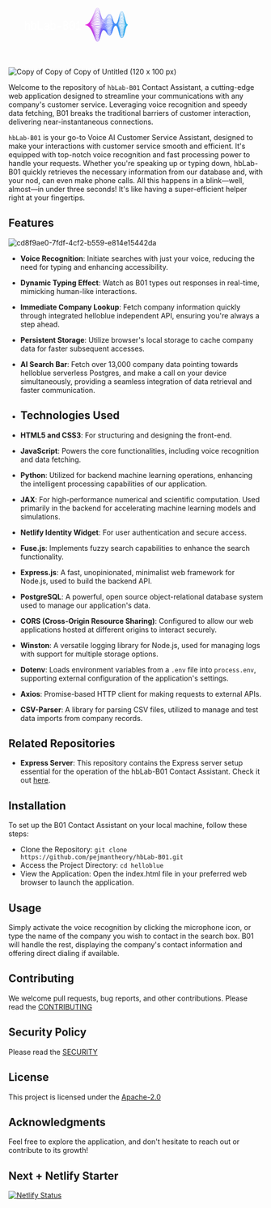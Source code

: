 <svg xmlns="http://www.w3.org/2000/svg" xmlns:xlink="http://www.w3.org/1999/xlink" width="1500" zoomAndPan="magnify" viewBox="0 0 1125 374.999991" height="500" preserveAspectRatio="xMidYMid meet" version="1.0"><defs><g/><clipPath id="786e88619e"><path d="M 338.804688 113.664062 L 527.054688 113.664062 L 527.054688 261.414062 L 338.804688 261.414062 Z M 338.804688 113.664062 " clip-rule="nonzero"/></clipPath><clipPath id="102968e7a9"><path d="M 514.164062 158.59375 C 510.667969 143.464844 507.363281 129.175781 500.320312 129.175781 C 493.28125 129.175781 489.976562 142.410156 486.476562 156.421875 C 483.207031 169.523438 479.824219 183.070312 473.398438 183.070312 C 466.957031 183.070312 463.578125 172.457031 460.3125 162.195312 C 456.960938 151.660156 453.496094 140.769531 446.480469 140.769531 C 439.523438 140.769531 436.046875 146.667969 432.679688 152.371094 C 429.28125 158.140625 426.066406 163.585938 419.5625 163.585938 C 413.132812 163.585938 409.75 151.089844 406.480469 139 C 402.980469 126.058594 399.675781 113.832031 392.644531 113.832031 C 386.976562 113.832031 382.152344 125.445312 376.046875 140.144531 C 367.304688 161.195312 356.417969 187.398438 338.804688 187.398438 L 338.804688 189.957031 C 358.011719 189.957031 368.390625 215.703125 376.730469 236.390625 C 382.308594 250.230469 386.714844 261.160156 392.644531 261.160156 C 400.125 261.160156 403.488281 248.722656 407.050781 235.558594 C 410.261719 223.683594 413.585938 211.40625 419.5625 211.40625 C 425.730469 211.40625 428.859375 216.714844 432.171875 222.332031 C 435.621094 228.179688 439.1875 234.226562 446.480469 234.226562 C 453.929688 234.226562 457.460938 223.125 460.878906 212.386719 C 464.078125 202.328125 467.390625 191.921875 473.398438 191.921875 C 479.363281 191.921875 482.6875 205.242188 485.90625 218.125 C 489.460938 232.367188 492.820312 245.820312 500.320312 245.820312 C 507.824219 245.820312 511.183594 231.886719 514.738281 217.132812 C 517.808594 204.394531 521.285156 189.957031 527.242188 189.957031 L 527.242188 187.398438 C 520.824219 187.398438 517.4375 172.753906 514.164062 158.59375 Z M 419.5625 205.074219 C 417.660156 205.074219 416.011719 205.777344 414.558594 206.988281 C 416.007812 205.546875 417.644531 204.6875 419.5625 204.6875 C 425.867188 204.6875 429.003906 208.488281 432.328125 212.511719 C 435.769531 216.675781 439.328125 220.984375 446.480469 220.984375 C 450.3125 220.984375 453.105469 218.800781 455.394531 215.621094 C 453.089844 220.164062 450.347656 223.542969 446.480469 223.542969 C 440.222656 223.542969 437.089844 219.242188 433.769531 214.691406 C 430.324219 209.960938 426.761719 205.074219 419.5625 205.074219 Z M 460.039062 185.351562 C 456.707031 184.851562 453.261719 184.335938 446.480469 184.335938 C 439.722656 184.335938 436.289062 184.613281 432.964844 184.878906 C 429.671875 185.144531 426.261719 185.421875 419.5625 185.421875 C 412.890625 185.421875 409.5 184.824219 406.21875 184.246094 C 402.882812 183.660156 399.433594 183.050781 392.644531 183.050781 C 387.253906 183.050781 382.460938 183.800781 376.90625 184.664062 C 372.226562 185.394531 366.925781 186.222656 360.050781 186.824219 C 367.035156 185.308594 372.429688 183.226562 377.183594 181.386719 C 382.902344 179.171875 387.421875 177.421875 392.644531 177.421875 C 399.210938 177.421875 402.414062 179.113281 405.800781 180.902344 C 409.179688 182.6875 412.671875 184.53125 419.5625 184.53125 C 426.367188 184.53125 429.828125 183.691406 433.171875 182.882812 C 436.445312 182.089844 439.828125 181.269531 446.480469 181.269531 C 453.070312 181.269531 456.277344 182.710938 459.675781 184.234375 C 460.910156 184.789062 462.160156 185.351562 463.585938 185.839844 C 462.308594 185.6875 461.164062 185.519531 460.039062 185.351562 Z M 463.5 187.1875 C 462.175781 187.34375 460.996094 187.519531 459.835938 187.691406 C 456.550781 188.183594 453.15625 188.691406 446.480469 188.691406 C 439.777344 188.691406 436.371094 188.417969 433.078125 188.152344 C 429.753906 187.882812 426.320312 187.605469 419.5625 187.605469 C 412.769531 187.605469 409.320312 188.214844 405.980469 188.800781 C 402.703125 189.378906 399.3125 189.972656 392.644531 189.972656 C 387.339844 189.972656 382.832031 189.628906 377.121094 189.191406 C 372.496094 188.835938 367.257812 188.4375 360.480469 188.140625 C 367.242188 187.539062 372.480469 186.722656 377.113281 186 C 382.839844 185.105469 387.359375 184.402344 392.644531 184.402344 C 399.3125 184.402344 402.707031 185 405.984375 185.574219 C 409.324219 186.164062 412.773438 186.769531 419.5625 186.769531 C 426.316406 186.769531 429.753906 186.492188 433.074219 186.226562 C 436.371094 185.960938 439.777344 185.683594 446.480469 185.683594 C 453.160156 185.683594 456.554688 186.191406 459.839844 186.683594 C 461 186.855469 462.175781 187.03125 463.5 187.1875 Z M 377.015625 190.59375 C 382.527344 191.015625 387.289062 191.378906 392.644531 191.378906 C 399.433594 191.378906 402.886719 190.773438 406.222656 190.183594 C 409.503906 189.605469 412.894531 189.011719 419.5625 189.011719 C 426.261719 189.011719 429.667969 189.285156 432.964844 189.550781 C 436.285156 189.820312 439.722656 190.097656 446.480469 190.097656 C 453.261719 190.097656 456.710938 189.582031 460.042969 189.082031 C 461.019531 188.9375 462.003906 188.789062 463.082031 188.65625 C 461.847656 189.101562 460.738281 189.597656 459.640625 190.089844 C 456.253906 191.613281 453.054688 193.050781 446.480469 193.050781 C 439.835938 193.050781 436.609375 192.265625 433.191406 191.441406 C 429.84375 190.628906 426.378906 189.789062 419.5625 189.789062 C 412.652344 189.789062 409.148438 191.640625 405.761719 193.429688 C 402.382812 195.210938 399.191406 196.898438 392.644531 196.898438 C 387.429688 196.898438 382.980469 195.515625 377.34375 193.765625 C 372.808594 192.355469 367.6875 190.769531 361.085938 189.574219 C 367.523438 189.867188 372.554688 190.25 377.015625 190.59375 Z M 486.726562 189.351562 C 490.070312 189.992188 493.523438 190.648438 500.320312 190.648438 C 507.089844 190.648438 510.53125 190.257812 513.859375 189.875 C 514.921875 189.753906 515.992188 189.632812 517.183594 189.523438 C 515.828125 190.070312 514.628906 190.6875 513.445312 191.300781 C 510.066406 193.050781 506.871094 194.703125 500.320312 194.703125 C 493.785156 194.703125 490.597656 192.882812 487.222656 190.953125 C 485.824219 190.152344 484.398438 189.339844 482.726562 188.664062 C 484.195312 188.871094 485.46875 189.113281 486.726562 189.351562 Z M 482.316406 187.1875 C 484.070312 186.960938 485.539062 186.679688 486.984375 186.402344 C 490.265625 185.777344 493.652344 185.132812 500.320312 185.132812 C 506.953125 185.132812 510.179688 186.066406 513.59375 187.054688 C 514.824219 187.410156 516.070312 187.769531 517.492188 188.085938 C 516.117188 188.207031 514.898438 188.34375 513.703125 188.480469 C 510.410156 188.855469 507.011719 189.242188 500.320312 189.242188 C 493.65625 189.242188 490.269531 188.597656 486.992188 187.972656 C 485.542969 187.695312 484.070312 187.417969 482.316406 187.1875 Z M 513.96875 185.757812 C 510.613281 184.789062 507.144531 183.785156 500.320312 183.785156 C 493.527344 183.785156 490.074219 184.441406 486.734375 185.078125 C 485.34375 185.34375 483.933594 185.609375 482.265625 185.832031 C 484.125 185.125 485.664062 184.246094 487.179688 183.378906 C 490.566406 181.441406 493.761719 179.613281 500.320312 179.613281 C 506.847656 179.613281 510.035156 181.824219 513.414062 184.164062 C 514.667969 185.035156 515.941406 185.917969 517.398438 186.679688 C 516.191406 186.398438 515.089844 186.082031 513.96875 185.757812 Z M 460.203125 183.058594 C 456.832031 181.542969 453.347656 179.976562 446.480469 179.976562 C 439.671875 179.976562 436.214844 180.816406 432.867188 181.625 C 429.597656 182.417969 426.214844 183.238281 419.5625 183.238281 C 412.992188 183.238281 409.792969 181.546875 406.40625 179.757812 C 403.027344 177.976562 399.535156 176.128906 392.644531 176.128906 C 387.179688 176.128906 382.332031 178.007812 376.71875 180.179688 C 372.015625 182 366.683594 184.058594 359.78125 185.554688 C 366.898438 183.128906 372.386719 179.746094 377.21875 176.769531 C 382.945312 173.234375 387.46875 170.445312 392.644531 170.445312 C 399.140625 170.445312 402.324219 173.246094 405.695312 176.214844 C 409.089844 179.203125 412.597656 182.292969 419.5625 182.292969 C 426.410156 182.292969 429.890625 180.886719 433.253906 179.53125 C 436.65625 178.15625 439.871094 176.859375 446.480469 176.859375 C 453.003906 176.859375 456.191406 179.246094 459.570312 181.769531 C 460.789062 182.683594 462.027344 183.609375 463.433594 184.417969 C 462.304688 184 461.265625 183.53125 460.203125 183.058594 Z M 376.910156 195.160156 C 382.4375 196.875 387.210938 198.359375 392.644531 198.359375 C 399.554688 198.359375 403.054688 196.507812 406.445312 194.71875 C 409.820312 192.933594 413.011719 191.25 419.5625 191.25 C 426.203125 191.25 429.429688 192.03125 432.847656 192.859375 C 436.199219 193.671875 439.664062 194.511719 446.480469 194.511719 C 453.367188 194.511719 456.859375 192.941406 460.238281 191.425781 C 460.910156 191.121094 461.578125 190.824219 462.265625 190.539062 C 461.289062 191.171875 460.382812 191.847656 459.484375 192.519531 C 456.128906 195.03125 452.957031 197.40625 446.480469 197.40625 C 439.898438 197.40625 436.695312 196.113281 433.304688 194.742188 C 429.929688 193.382812 426.4375 191.972656 419.5625 191.972656 C 412.546875 191.972656 409.015625 195.078125 405.601562 198.085938 C 402.25 201.03125 399.085938 203.816406 392.644531 203.816406 C 387.519531 203.816406 383.121094 201.417969 377.546875 198.375 C 373.160156 195.980469 368.230469 193.292969 361.925781 191.21875 C 367.929688 192.371094 372.675781 193.84375 376.910156 195.160156 Z M 486.496094 192.21875 C 489.886719 194.160156 493.394531 196.164062 500.320312 196.164062 C 507.230469 196.164062 510.730469 194.351562 514.117188 192.601562 C 514.863281 192.214844 515.601562 191.832031 516.367188 191.472656 C 515.269531 192.324219 514.261719 193.25 513.265625 194.164062 C 509.917969 197.25 506.753906 200.164062 500.320312 200.164062 C 493.894531 200.164062 490.730469 197.152344 487.382812 193.957031 C 486.191406 192.820312 484.976562 191.671875 483.613281 190.65625 C 484.609375 191.144531 485.546875 191.675781 486.496094 192.21875 Z M 514.148438 183.101562 C 510.757812 180.753906 507.253906 178.320312 500.320312 178.320312 C 493.417969 178.320312 489.921875 180.324219 486.539062 182.257812 C 485.238281 183 483.964844 183.726562 482.519531 184.34375 C 484.3125 183.175781 485.808594 181.75 487.285156 180.34375 C 490.65625 177.132812 493.835938 174.097656 500.320312 174.097656 C 506.777344 174.097656 509.957031 177.585938 513.324219 181.277344 C 514.46875 182.53125 515.625 183.800781 516.925781 184.933594 C 515.96875 184.359375 515.0625 183.738281 514.148438 183.101562 Z M 460.308594 180.78125 C 456.921875 178.246094 453.414062 175.621094 446.480469 175.621094 C 439.628906 175.621094 436.152344 177.027344 432.789062 178.382812 C 429.386719 179.757812 426.171875 181.054688 419.5625 181.054688 C 413.066406 181.054688 409.882812 178.253906 406.511719 175.285156 C 403.117188 172.296875 399.605469 169.207031 392.644531 169.207031 C 387.117188 169.207031 382.230469 172.222656 376.566406 175.714844 C 371.863281 178.617188 366.523438 181.90625 359.632812 184.292969 C 366.808594 180.953125 372.34375 176.277344 377.214844 172.164062 C 382.960938 167.304688 387.503906 163.464844 392.644531 163.464844 C 399.09375 163.464844 402.273438 167.386719 405.644531 171.539062 C 409.039062 175.722656 412.550781 180.050781 419.5625 180.050781 C 426.445312 180.050781 429.9375 178.078125 433.3125 176.171875 C 436.703125 174.253906 439.90625 172.445312 446.480469 172.445312 C 452.957031 172.445312 456.140625 175.78125 459.511719 179.3125 C 460.617188 180.472656 461.738281 181.640625 462.984375 182.691406 C 462.066406 182.089844 461.191406 181.441406 460.308594 180.78125 Z M 376.820312 199.707031 C 382.355469 202.726562 387.132812 205.335938 392.644531 205.335938 C 399.660156 205.335938 403.191406 202.230469 406.605469 199.222656 C 409.953125 196.273438 413.117188 193.488281 419.5625 193.488281 C 426.144531 193.488281 429.347656 194.78125 432.738281 196.152344 C 436.113281 197.511719 439.601562 198.921875 446.480469 198.921875 C 453.460938 198.921875 456.984375 196.285156 460.394531 193.734375 C 460.589844 193.585938 460.789062 193.441406 460.984375 193.292969 C 460.4375 193.839844 459.902344 194.398438 459.371094 194.953125 C 456.027344 198.457031 452.871094 201.761719 446.480469 201.761719 C 439.957031 201.761719 436.773438 199.964844 433.40625 198.0625 C 430.011719 196.140625 426.496094 194.15625 419.5625 194.15625 C 412.457031 194.15625 408.914062 198.519531 405.492188 202.738281 C 402.152344 206.855469 398.996094 210.742188 392.644531 210.742188 C 387.605469 210.742188 383.246094 207.328125 377.726562 203.011719 C 373.566406 199.753906 368.910156 196.117188 363.039062 193.210938 C 368.492188 195.164062 372.882812 197.554688 376.820312 199.707031 Z M 486.335938 195.058594 C 489.753906 198.3125 493.285156 201.683594 500.320312 201.683594 C 507.347656 201.683594 510.878906 198.429688 514.292969 195.28125 C 514.523438 195.070312 514.75 194.859375 514.980469 194.652344 C 514.355469 195.429688 513.75 196.226562 513.152344 197.023438 C 509.8125 201.445312 506.65625 205.625 500.320312 205.625 C 493.984375 205.625 490.828125 201.417969 487.488281 196.957031 C 486.722656 195.9375 485.949219 194.90625 485.132812 193.921875 C 485.535156 194.292969 485.933594 194.671875 486.335938 195.058594 Z M 514.238281 180.445312 C 510.839844 176.714844 507.324219 172.863281 500.320312 172.863281 C 493.34375 172.863281 489.832031 176.210938 486.433594 179.449219 C 485.347656 180.484375 484.277344 181.5 483.113281 182.402344 C 484.667969 180.878906 486.011719 179.089844 487.332031 177.328125 C 490.703125 172.828125 493.886719 168.582031 500.320312 168.582031 C 506.734375 168.582031 509.917969 173.359375 513.289062 178.414062 C 514.210938 179.796875 515.144531 181.195312 516.152344 182.492188 C 515.503906 181.832031 514.875 181.140625 514.238281 180.445312 Z M 460.367188 178.5 C 456.972656 174.941406 453.460938 171.265625 446.480469 171.265625 C 439.59375 171.265625 436.105469 173.238281 432.730469 175.144531 C 429.339844 177.0625 426.136719 178.871094 419.5625 178.871094 C 413.113281 178.871094 409.929688 174.949219 406.5625 170.796875 C 403.164062 166.613281 399.652344 162.285156 392.644531 162.285156 C 387.070312 162.285156 382.148438 166.445312 376.453125 171.261719 C 371.75 175.234375 366.417969 179.738281 359.5625 183.007812 C 366.75 178.761719 372.300781 172.8125 377.183594 167.578125 C 382.734375 161.625 387.523438 156.488281 392.644531 156.488281 C 399.0625 156.488281 402.25 161.539062 405.628906 166.886719 C 409.015625 172.257812 412.523438 177.8125 419.5625 177.8125 C 426.472656 177.8125 429.96875 175.273438 433.351562 172.816406 C 436.734375 170.355469 439.933594 168.035156 446.480469 168.035156 C 452.925781 168.035156 456.113281 172.324219 459.488281 176.871094 C 460.398438 178.09375 461.316406 179.328125 462.304688 180.480469 C 461.648438 179.839844 461.011719 179.175781 460.367188 178.5 Z M 376.757812 204.25 C 382.289062 208.578125 387.0625 212.3125 392.644531 212.3125 C 399.75 212.3125 403.289062 207.949219 406.714844 203.730469 C 410.054688 199.617188 413.207031 195.730469 419.5625 195.730469 C 426.085938 195.730469 429.265625 197.527344 432.632812 199.429688 C 436.03125 201.351562 439.542969 203.335938 446.480469 203.335938 C 452.867188 203.335938 456.371094 200.304688 459.515625 197.074219 C 459.4375 197.175781 459.363281 197.28125 459.285156 197.382812 C 455.949219 201.875 452.800781 206.117188 446.480469 206.117188 C 440.015625 206.117188 436.851562 203.820312 433.5 201.382812 C 430.085938 198.902344 426.554688 196.339844 419.5625 196.339844 C 412.382812 196.339844 408.839844 201.953125 405.414062 207.378906 C 402.078125 212.667969 398.921875 217.664062 392.644531 217.664062 C 387.683594 217.664062 383.359375 213.246094 377.882812 207.660156 C 374.042969 203.742188 369.785156 199.398438 364.527344 195.777344 C 369.277344 198.402344 373.203125 201.46875 376.757812 204.25 Z M 487.5625 199.941406 C 487.332031 199.542969 487.097656 199.144531 486.863281 198.746094 C 490.105469 203.035156 493.636719 207.199219 500.320312 207.199219 C 506.75 207.199219 510.261719 203.375 513.40625 199.289062 C 513.292969 199.480469 513.183594 199.671875 513.074219 199.859375 C 509.734375 205.632812 506.582031 211.085938 500.320312 211.085938 C 494.058594 211.085938 490.902344 205.671875 487.5625 199.941406 Z M 514.273438 177.761719 C 510.875 172.667969 507.367188 167.402344 500.320312 167.402344 C 493.296875 167.402344 489.785156 172.085938 486.386719 176.621094 C 485.597656 177.671875 484.820312 178.710938 484.007812 179.683594 C 485.203125 178.007812 486.28125 176.164062 487.34375 174.335938 C 490.722656 168.539062 493.914062 163.066406 500.320312 163.066406 C 506.710938 163.066406 509.902344 169.144531 513.28125 175.578125 C 513.917969 176.785156 514.554688 177.996094 515.21875 179.175781 C 514.902344 178.707031 514.589844 178.234375 514.273438 177.761719 Z M 460.390625 176.199219 C 457 171.632812 453.492188 166.910156 446.480469 166.910156 C 439.566406 166.910156 436.070312 169.449219 432.691406 171.90625 C 429.304688 174.363281 426.109375 176.6875 419.5625 176.6875 C 413.140625 176.6875 409.953125 171.636719 406.578125 166.289062 C 403.1875 160.917969 399.683594 155.363281 392.644531 155.363281 C 387.035156 155.363281 382.089844 160.667969 376.363281 166.808594 C 371.667969 171.84375 366.34375 177.546875 359.53125 181.699219 C 366.699219 176.554688 372.25 169.351562 377.136719 163.007812 C 382.71875 155.765625 387.535156 149.511719 392.644531 149.511719 C 399.046875 149.511719 402.246094 155.699219 405.628906 162.253906 C 409.011719 168.800781 412.507812 175.570312 419.5625 175.570312 C 426.492188 175.570312 429.992188 172.464844 433.375 169.460938 C 436.757812 166.457031 439.953125 163.621094 446.480469 163.621094 C 452.910156 163.621094 456.101562 168.875 459.484375 174.441406 C 460.152344 175.542969 460.828125 176.652344 461.53125 177.722656 C 461.152344 177.222656 460.773438 176.714844 460.390625 176.199219 Z M 376.71875 208.800781 C 382.234375 214.429688 387 219.292969 392.644531 219.292969 C 399.824219 219.292969 403.367188 213.679688 406.792969 208.25 C 410.128906 202.964844 413.28125 197.96875 419.5625 197.96875 C 426.027344 197.96875 429.191406 200.269531 432.542969 202.703125 C 435.957031 205.183594 439.484375 207.746094 446.480469 207.746094 C 452.003906 207.746094 455.375 204.890625 458.207031 201.457031 C 455.214844 206.289062 452.101562 210.472656 446.480469 210.472656 C 440.070312 210.472656 436.917969 207.675781 433.578125 204.710938 C 430.152344 201.667969 426.609375 198.523438 419.5625 198.523438 C 412.316406 198.523438 408.777344 205.378906 405.355469 212.007812 C 402.015625 218.476562 398.859375 224.585938 392.644531 224.585938 C 387.753906 224.585938 383.242188 218.898438 378.019531 212.316406 C 374.613281 208.019531 370.871094 203.316406 366.386719 199.1875 C 370.304688 202.257812 373.652344 205.667969 376.71875 208.800781 Z M 500.320312 212.714844 C 505.859375 212.714844 509.230469 209.09375 512.054688 204.726562 C 509.035156 211.046875 505.917969 216.546875 500.320312 216.546875 C 494.546875 216.546875 491.410156 210.800781 488.304688 204.34375 C 491.183594 208.871094 494.597656 212.714844 500.320312 212.714844 Z M 514.277344 175.054688 C 510.890625 168.605469 507.390625 161.941406 500.320312 161.941406 C 493.265625 161.941406 489.761719 167.953125 486.375 173.769531 C 485.917969 174.554688 485.464844 175.332031 485.003906 176.09375 C 485.816406 174.558594 486.582031 172.953125 487.34375 171.359375 C 490.726562 164.253906 493.925781 157.546875 500.320312 157.546875 C 506.699219 157.546875 509.902344 164.933594 513.292969 172.753906 C 513.652344 173.585938 514.015625 174.421875 514.382812 175.25 C 514.347656 175.183594 514.3125 175.121094 514.277344 175.054688 Z M 460.394531 173.886719 C 457.011719 168.316406 453.511719 162.550781 446.480469 162.550781 C 439.546875 162.550781 436.050781 165.660156 432.667969 168.664062 C 429.285156 171.667969 426.089844 174.503906 419.5625 174.503906 C 413.15625 174.503906 409.960938 168.316406 406.578125 161.761719 C 403.195312 155.214844 399.699219 148.441406 392.644531 148.441406 C 387.011719 148.441406 382.042969 154.890625 376.289062 162.359375 C 371.605469 168.4375 366.296875 175.320312 359.542969 180.355469 C 366.664062 174.3125 372.199219 165.886719 377.078125 158.460938 C 382.691406 149.914062 387.539062 142.53125 392.644531 142.53125 C 399.042969 142.53125 402.246094 149.867188 405.640625 157.628906 C 409.011719 165.347656 412.5 173.332031 419.5625 173.332031 C 426.507812 173.332031 430.003906 169.664062 433.386719 166.113281 C 436.773438 162.5625 439.96875 159.207031 446.480469 159.207031 C 452.902344 159.207031 456.101562 165.433594 459.492188 172.027344 C 459.933594 172.882812 460.375 173.746094 460.828125 174.597656 C 460.683594 174.359375 460.539062 174.125 460.394531 173.886719 Z M 376.699219 213.363281 C 382.195312 220.289062 386.941406 226.269531 392.644531 226.269531 C 399.886719 226.269531 403.425781 219.414062 406.851562 212.785156 C 410.191406 206.316406 413.34375 200.207031 419.5625 200.207031 C 425.972656 200.207031 429.125 203.007812 432.460938 205.972656 C 435.886719 209.015625 439.429688 212.160156 446.480469 212.160156 C 451.324219 212.160156 454.511719 209.519531 457.125 206.074219 C 454.421875 210.9375 451.417969 214.832031 446.480469 214.832031 C 440.125 214.832031 436.980469 211.53125 433.652344 208.039062 C 430.214844 204.433594 426.664062 200.707031 419.5625 200.707031 C 412.261719 200.707031 408.726562 208.800781 405.304688 216.628906 C 401.960938 224.277344 398.804688 231.503906 392.644531 231.503906 C 387.820312 231.503906 383.335938 224.769531 378.140625 216.972656 C 375.320312 212.738281 372.269531 208.160156 368.75 203.917969 C 371.671875 207.03125 374.273438 210.304688 376.699219 213.363281 Z M 500.320312 218.234375 C 505.15625 218.234375 508.339844 214.890625 510.941406 210.503906 C 508.273438 216.734375 505.183594 222.007812 500.320312 222.007812 C 495.304688 222.007812 492.179688 216.542969 489.460938 210.21875 C 492.101562 214.734375 495.332031 218.234375 500.320312 218.234375 Z M 500.320312 156.480469 C 493.253906 156.480469 489.757812 163.808594 486.378906 170.898438 C 486.207031 171.261719 486.03125 171.625 485.859375 171.984375 C 486.359375 170.800781 486.84375 169.59375 487.328125 168.394531 C 490.574219 160.351562 493.929688 152.03125 500.320312 152.03125 C 506.699219 152.03125 510.058594 161.136719 513.304688 169.945312 C 513.441406 170.3125 513.578125 170.683594 513.714844 171.050781 C 510.5 163.679688 507.015625 156.480469 500.320312 156.480469 Z M 446.480469 158.195312 C 439.535156 158.195312 436.035156 161.867188 432.65625 165.414062 C 429.269531 168.964844 426.074219 172.320312 419.5625 172.320312 C 413.164062 172.320312 409.957031 164.988281 406.566406 157.222656 C 403.191406 149.503906 399.703125 141.519531 392.644531 141.519531 C 386.992188 141.519531 382.246094 148.753906 376.230469 157.90625 C 371.53125 165.0625 366.207031 173.167969 359.445312 179.089844 C 366.570312 172.152344 372.121094 162.464844 377.007812 153.933594 C 382.65625 144.070312 387.535156 135.554688 392.644531 135.554688 C 399.042969 135.554688 402.40625 144.429688 405.65625 153.015625 C 409.023438 161.902344 412.503906 171.09375 419.5625 171.09375 C 426.515625 171.09375 430.011719 166.859375 433.390625 162.769531 C 436.777344 158.667969 439.976562 154.792969 446.480469 154.792969 C 452.898438 154.792969 456.109375 161.996094 459.503906 169.617188 C 459.757812 170.1875 460.011719 170.753906 460.265625 171.320312 C 456.925781 164.828125 453.433594 158.195312 446.480469 158.195312 Z M 376.691406 217.941406 C 382.386719 226.492188 386.886719 233.246094 392.644531 233.246094 C 399.160156 233.246094 402.679688 226.792969 405.792969 219.835938 C 405.617188 220.304688 405.4375 220.773438 405.261719 221.238281 C 402.0625 229.691406 398.753906 238.429688 392.644531 238.429688 C 387.882812 238.429688 383.417969 230.648438 378.253906 221.636719 C 376.148438 217.972656 373.921875 214.085938 371.460938 210.304688 C 373.316406 212.875 375.042969 215.464844 376.691406 217.941406 Z M 412.65625 206.375 C 414.53125 203.980469 416.726562 202.449219 419.5625 202.449219 C 425.917969 202.449219 429.0625 205.746094 432.390625 209.242188 C 435.824219 212.847656 439.378906 216.574219 446.480469 216.574219 C 450.78125 216.574219 453.777344 214.152344 456.21875 210.792969 C 453.726562 215.582031 450.867188 219.1875 446.480469 219.1875 C 440.175781 219.1875 437.035156 215.386719 433.714844 211.363281 C 430.273438 207.199219 426.714844 202.890625 419.5625 202.890625 C 416.78125 202.890625 414.546875 204.226562 412.65625 206.375 Z M 500.320312 223.75 C 504.609375 223.75 507.59375 220.679688 510.019531 216.394531 C 507.546875 222.585938 504.625 227.46875 500.320312 227.46875 C 495.882812 227.46875 492.917969 222.4375 490.398438 216.160156 C 492.863281 220.554688 495.902344 223.75 500.320312 223.75 Z M 500.320312 151.019531 C 493.332031 151.019531 489.84375 159.460938 486.507812 167.726562 C 486.777344 166.96875 487.042969 166.203125 487.3125 165.441406 C 490.566406 156.136719 493.929688 146.511719 500.320312 146.511719 C 506.628906 146.511719 509.992188 156.757812 513.210938 166.789062 C 510.132812 158.625 506.675781 151.019531 500.320312 151.019531 Z M 500.320312 145.558594 C 493.648438 145.558594 490.175781 154.417969 486.976562 163.503906 C 487.082031 163.167969 487.1875 162.832031 487.289062 162.496094 C 490.550781 151.925781 493.921875 140.996094 500.320312 140.996094 C 506.378906 140.996094 509.726562 151.667969 512.839844 162.558594 C 509.855469 153.621094 506.429688 145.558594 500.320312 145.558594 Z M 446.480469 153.839844 C 439.523438 153.839844 436.03125 158.070312 432.652344 162.160156 C 429.265625 166.261719 426.066406 170.136719 419.5625 170.136719 C 413.164062 170.136719 409.800781 161.261719 406.550781 152.675781 C 403.183594 143.789062 399.703125 134.597656 392.644531 134.597656 C 386.980469 134.597656 382.214844 142.921875 376.179688 153.457031 C 371.460938 161.695312 366.117188 171.023438 359.351562 177.828125 C 366.472656 170 372.035156 159.058594 376.933594 149.421875 C 382.617188 138.234375 387.527344 128.574219 392.644531 128.574219 C 399.050781 128.574219 402.417969 138.65625 405.675781 148.40625 C 409.035156 158.457031 412.507812 168.851562 419.5625 168.851562 C 426.519531 168.851562 430.007812 164.0625 433.382812 159.433594 C 436.777344 154.777344 439.980469 150.382812 446.480469 150.382812 C 452.902344 150.382812 456.269531 158.941406 459.519531 167.21875 C 459.628906 167.492188 459.734375 167.761719 459.84375 168.035156 C 456.628906 160.863281 453.148438 153.839844 446.480469 153.839844 Z M 376.691406 222.53125 C 382.363281 232.417969 386.839844 240.226562 392.644531 240.226562 C 398.199219 240.226562 401.574219 234.898438 404.363281 228.402344 C 401.40625 237.121094 398.167969 245.351562 392.644531 245.351562 C 387.9375 245.351562 383.5 236.523438 378.359375 226.304688 C 377.078125 223.757812 375.75 221.121094 374.351562 218.472656 C 375.152344 219.84375 375.929688 221.203125 376.691406 222.53125 Z M 500.320312 229.265625 C 504.164062 229.265625 506.964844 226.445312 509.246094 222.324219 C 506.925781 228.398438 504.179688 232.929688 500.320312 232.929688 C 496.34375 232.929688 493.546875 228.273438 491.183594 222.128906 C 493.503906 226.347656 496.355469 229.265625 500.320312 229.265625 Z M 500.320312 140.097656 C 493.871094 140.097656 490.417969 149.484375 487.308594 159.398438 C 490.5625 147.613281 493.9375 135.480469 500.320312 135.480469 C 506.191406 135.480469 509.519531 146.625 512.554688 158.359375 C 509.566406 148.371094 506.277344 140.097656 500.320312 140.097656 Z M 459.542969 164.824219 C 456.414062 156.96875 452.949219 149.484375 446.480469 149.484375 C 439.523438 149.484375 436.03125 154.273438 432.65625 158.902344 C 429.265625 163.558594 426.0625 167.953125 419.5625 167.953125 C 413.15625 167.953125 409.789062 157.871094 406.53125 148.121094 C 403.171875 138.070312 399.699219 127.675781 392.644531 127.675781 C 386.976562 127.675781 382.191406 137.09375 376.132812 149.015625 C 371.375 158.378906 365.976562 168.992188 359.15625 176.691406 C 366.324219 167.96875 371.925781 155.710938 376.855469 144.925781 C 382.578125 132.410156 387.515625 121.597656 392.644531 121.597656 C 399.058594 121.597656 402.433594 132.886719 405.699219 143.804688 C 409.050781 155.019531 412.519531 166.613281 419.5625 166.613281 C 426.519531 166.613281 430.003906 161.269531 433.375 156.097656 C 436.769531 150.890625 439.980469 145.96875 446.480469 145.96875 C 452.914062 145.96875 456.285156 155.554688 459.542969 164.824219 Z M 378.457031 230.976562 C 377.984375 229.917969 377.503906 228.84375 377.015625 227.757812 C 382.507812 238.671875 386.90625 247.203125 392.644531 247.203125 C 397.554688 247.203125 400.757812 242.550781 403.355469 236.4375 C 400.640625 244.941406 397.535156 252.269531 392.644531 252.269531 C 387.992188 252.269531 383.574219 242.402344 378.457031 230.976562 Z M 419.5625 206.929688 C 423.308594 206.929688 425.9375 208.472656 428.152344 210.6875 C 425.917969 208.640625 423.207031 207.257812 419.5625 207.257812 C 418.1875 207.257812 416.953125 207.644531 415.828125 208.34375 C 416.953125 207.441406 418.183594 206.929688 419.5625 206.929688 Z M 433.820312 218.011719 C 433.589844 217.65625 433.355469 217.296875 433.121094 216.941406 C 436.324219 221.277344 439.867188 225.398438 446.480469 225.398438 C 449.933594 225.398438 452.546875 223.414062 454.703125 220.410156 C 452.535156 224.785156 449.960938 227.902344 446.480469 227.902344 C 440.269531 227.902344 437.136719 223.097656 433.820312 218.011719 Z M 500.320312 234.785156 C 503.777344 234.785156 506.355469 232.339844 508.484375 228.523438 C 506.316406 234.289062 503.757812 238.390625 500.320312 238.390625 C 496.722656 238.390625 494.085938 234.0625 491.859375 228.085938 C 494.054688 232.101562 496.730469 234.785156 500.320312 234.785156 Z M 500.320312 129.960938 C 506.074219 129.960938 509.390625 141.734375 512.375 154.375 C 509.433594 143.523438 506.160156 134.636719 500.320312 134.636719 C 493.992188 134.636719 490.679688 144.292969 487.53125 155.449219 C 490.714844 142.722656 494.085938 129.960938 500.320312 129.960938 Z M 376.773438 140.445312 C 382.53125 126.589844 387.5 114.621094 392.644531 114.621094 C 399.070312 114.621094 402.453125 127.117188 405.722656 139.207031 C 409.222656 152.148438 412.53125 164.375 419.5625 164.375 C 426.515625 164.375 429.996094 158.476562 433.359375 152.769531 C 436.761719 147.003906 439.976562 141.554688 446.480469 141.554688 C 452.777344 141.554688 456.144531 151.695312 459.34375 161.734375 C 456.265625 153.15625 452.820312 145.125 446.480469 145.125 C 439.523438 145.125 436.039062 150.472656 432.667969 155.640625 C 429.269531 160.847656 426.0625 165.769531 419.5625 165.769531 C 413.144531 165.769531 409.769531 154.480469 406.507812 143.5625 C 403.152344 132.351562 399.6875 120.753906 392.644531 120.753906 C 386.976562 120.753906 382.171875 131.265625 376.089844 144.574219 C 371.28125 155.09375 365.824219 167.03125 358.933594 175.628906 C 366.15625 166.011719 371.804688 152.40625 376.773438 140.445312 Z M 392.644531 259.195312 C 388.257812 259.195312 383.859375 248.789062 379.226562 237.324219 C 383.722656 247.09375 387.660156 254.183594 392.644531 254.183594 C 397.054688 254.183594 400.03125 250.226562 402.46875 244.519531 C 399.949219 252.660156 397.003906 259.195312 392.644531 259.195312 Z M 416.5 210.226562 C 417.441406 209.546875 418.453125 209.167969 419.5625 209.167969 C 422.28125 209.167969 424.410156 210.089844 426.222656 211.550781 C 424.378906 210.246094 422.21875 209.441406 419.5625 209.441406 C 418.453125 209.441406 417.441406 209.71875 416.5 210.226562 Z M 446.480469 232.257812 C 440.789062 232.257812 437.683594 227.738281 434.632812 222.621094 C 437.480469 226.546875 440.878906 229.8125 446.480469 229.8125 C 449.628906 229.8125 452.078125 227.988281 454.117188 225.152344 C 452.066406 229.363281 449.648438 232.257812 446.480469 232.257812 Z M 500.320312 243.851562 C 497.09375 243.851562 494.636719 239.941406 492.554688 234.316406 C 494.601562 237.992188 497.074219 240.300781 500.320312 240.300781 C 503.425781 240.300781 505.820312 238.117188 507.816406 234.609375 C 505.78125 240.039062 503.378906 243.851562 500.320312 243.851562 Z M 500.320312 243.851562 " clip-rule="nonzero"/></clipPath><linearGradient x1="-0.0000226665" gradientTransform="matrix(0.393398, 0, 0, 0.393398, 338.806495, 113.833217)" y1="187.25" x2="478.523394" gradientUnits="userSpaceOnUse" y2="187.25" id="9520a70894"><stop stop-opacity="1" stop-color="rgb(95.698547%, 12.199402%, 84.298706%)" offset="0"/><stop stop-opacity="1" stop-color="rgb(95.265198%, 12.417603%, 84.405518%)" offset="0.00390625"/><stop stop-opacity="1" stop-color="rgb(94.833374%, 12.637329%, 84.513855%)" offset="0.0078125"/><stop stop-opacity="1" stop-color="rgb(94.335938%, 12.887573%, 84.635925%)" offset="0.0117188"/><stop stop-opacity="1" stop-color="rgb(93.840027%, 13.139343%, 84.759521%)" offset="0.015625"/><stop stop-opacity="1" stop-color="rgb(93.34259%, 13.389587%, 84.881592%)" offset="0.0195313"/><stop stop-opacity="1" stop-color="rgb(92.84668%, 13.641357%, 85.005188%)" offset="0.0234375"/><stop stop-opacity="1" stop-color="rgb(92.349243%, 13.891602%, 85.127258%)" offset="0.0273437"/><stop stop-opacity="1" stop-color="rgb(91.853333%, 14.143372%, 85.249329%)" offset="0.03125"/><stop stop-opacity="1" stop-color="rgb(91.355896%, 14.393616%, 85.371399%)" offset="0.0351562"/><stop stop-opacity="1" stop-color="rgb(90.859985%, 14.645386%, 85.494995%)" offset="0.0390625"/><stop stop-opacity="1" stop-color="rgb(90.362549%, 14.89563%, 85.617065%)" offset="0.0429688"/><stop stop-opacity="1" stop-color="rgb(89.866638%, 15.1474%, 85.740662%)" offset="0.046875"/><stop stop-opacity="1" stop-color="rgb(89.370728%, 15.397644%, 85.862732%)" offset="0.0507812"/><stop stop-opacity="1" stop-color="rgb(88.874817%, 15.649414%, 85.986328%)" offset="0.0546875"/><stop stop-opacity="1" stop-color="rgb(88.37738%, 15.899658%, 86.108398%)" offset="0.0585938"/><stop stop-opacity="1" stop-color="rgb(87.88147%, 16.151428%, 86.231995%)" offset="0.0625"/><stop stop-opacity="1" stop-color="rgb(87.384033%, 16.401672%, 86.354065%)" offset="0.0664062"/><stop stop-opacity="1" stop-color="rgb(86.888123%, 16.653442%, 86.477661%)" offset="0.0703125"/><stop stop-opacity="1" stop-color="rgb(86.390686%, 16.903687%, 86.599731%)" offset="0.0742188"/><stop stop-opacity="1" stop-color="rgb(85.894775%, 17.155457%, 86.723328%)" offset="0.078125"/><stop stop-opacity="1" stop-color="rgb(85.397339%, 17.405701%, 86.845398%)" offset="0.0820313"/><stop stop-opacity="1" stop-color="rgb(84.901428%, 17.657471%, 86.968994%)" offset="0.0859375"/><stop stop-opacity="1" stop-color="rgb(84.403992%, 17.907715%, 87.091064%)" offset="0.0898438"/><stop stop-opacity="1" stop-color="rgb(83.908081%, 18.159485%, 87.214661%)" offset="0.09375"/><stop stop-opacity="1" stop-color="rgb(83.410645%, 18.409729%, 87.336731%)" offset="0.0976563"/><stop stop-opacity="1" stop-color="rgb(82.914734%, 18.661499%, 87.460327%)" offset="0.101562"/><stop stop-opacity="1" stop-color="rgb(82.417297%, 18.911743%, 87.582397%)" offset="0.105469"/><stop stop-opacity="1" stop-color="rgb(81.921387%, 19.163513%, 87.705994%)" offset="0.109375"/><stop stop-opacity="1" stop-color="rgb(81.42395%, 19.413757%, 87.828064%)" offset="0.113281"/><stop stop-opacity="1" stop-color="rgb(80.92804%, 19.665527%, 87.95166%)" offset="0.117188"/><stop stop-opacity="1" stop-color="rgb(80.430603%, 19.915771%, 88.07373%)" offset="0.121094"/><stop stop-opacity="1" stop-color="rgb(79.934692%, 20.167542%, 88.197327%)" offset="0.125"/><stop stop-opacity="1" stop-color="rgb(79.437256%, 20.417786%, 88.319397%)" offset="0.128906"/><stop stop-opacity="1" stop-color="rgb(78.941345%, 20.669556%, 88.442993%)" offset="0.132812"/><stop stop-opacity="1" stop-color="rgb(78.445435%, 20.9198%, 88.565063%)" offset="0.136719"/><stop stop-opacity="1" stop-color="rgb(77.949524%, 21.17157%, 88.68866%)" offset="0.140625"/><stop stop-opacity="1" stop-color="rgb(77.452087%, 21.421814%, 88.81073%)" offset="0.144531"/><stop stop-opacity="1" stop-color="rgb(76.956177%, 21.673584%, 88.9328%)" offset="0.148438"/><stop stop-opacity="1" stop-color="rgb(76.45874%, 21.925354%, 89.054871%)" offset="0.152344"/><stop stop-opacity="1" stop-color="rgb(75.96283%, 22.177124%, 89.178467%)" offset="0.15625"/><stop stop-opacity="1" stop-color="rgb(75.465393%, 22.427368%, 89.300537%)" offset="0.160156"/><stop stop-opacity="1" stop-color="rgb(74.969482%, 22.679138%, 89.424133%)" offset="0.164063"/><stop stop-opacity="1" stop-color="rgb(74.472046%, 22.929382%, 89.546204%)" offset="0.167969"/><stop stop-opacity="1" stop-color="rgb(73.976135%, 23.181152%, 89.6698%)" offset="0.171875"/><stop stop-opacity="1" stop-color="rgb(73.478699%, 23.431396%, 89.79187%)" offset="0.175781"/><stop stop-opacity="1" stop-color="rgb(72.982788%, 23.683167%, 89.915466%)" offset="0.179688"/><stop stop-opacity="1" stop-color="rgb(72.485352%, 23.933411%, 90.037537%)" offset="0.183594"/><stop stop-opacity="1" stop-color="rgb(71.989441%, 24.185181%, 90.161133%)" offset="0.1875"/><stop stop-opacity="1" stop-color="rgb(71.492004%, 24.435425%, 90.283203%)" offset="0.191406"/><stop stop-opacity="1" stop-color="rgb(70.996094%, 24.687195%, 90.406799%)" offset="0.195312"/><stop stop-opacity="1" stop-color="rgb(70.498657%, 24.937439%, 90.52887%)" offset="0.199219"/><stop stop-opacity="1" stop-color="rgb(70.002747%, 25.189209%, 90.652466%)" offset="0.203125"/><stop stop-opacity="1" stop-color="rgb(69.50531%, 25.439453%, 90.774536%)" offset="0.207031"/><stop stop-opacity="1" stop-color="rgb(69.009399%, 25.691223%, 90.898132%)" offset="0.210937"/><stop stop-opacity="1" stop-color="rgb(68.513489%, 25.941467%, 91.020203%)" offset="0.214844"/><stop stop-opacity="1" stop-color="rgb(68.017578%, 26.193237%, 91.143799%)" offset="0.21875"/><stop stop-opacity="1" stop-color="rgb(67.520142%, 26.443481%, 91.265869%)" offset="0.222656"/><stop stop-opacity="1" stop-color="rgb(67.024231%, 26.695251%, 91.389465%)" offset="0.226562"/><stop stop-opacity="1" stop-color="rgb(66.526794%, 26.945496%, 91.511536%)" offset="0.230469"/><stop stop-opacity="1" stop-color="rgb(66.030884%, 27.197266%, 91.635132%)" offset="0.234375"/><stop stop-opacity="1" stop-color="rgb(65.533447%, 27.44751%, 91.757202%)" offset="0.238281"/><stop stop-opacity="1" stop-color="rgb(65.037537%, 27.69928%, 91.880798%)" offset="0.242188"/><stop stop-opacity="1" stop-color="rgb(64.5401%, 27.949524%, 92.002869%)" offset="0.246094"/><stop stop-opacity="1" stop-color="rgb(64.044189%, 28.201294%, 92.126465%)" offset="0.25"/><stop stop-opacity="1" stop-color="rgb(63.546753%, 28.451538%, 92.248535%)" offset="0.253906"/><stop stop-opacity="1" stop-color="rgb(63.050842%, 28.703308%, 92.370605%)" offset="0.257813"/><stop stop-opacity="1" stop-color="rgb(62.553406%, 28.953552%, 92.492676%)" offset="0.261719"/><stop stop-opacity="1" stop-color="rgb(62.057495%, 29.205322%, 92.616272%)" offset="0.265625"/><stop stop-opacity="1" stop-color="rgb(61.560059%, 29.455566%, 92.738342%)" offset="0.269531"/><stop stop-opacity="1" stop-color="rgb(61.064148%, 29.707336%, 92.861938%)" offset="0.273438"/><stop stop-opacity="1" stop-color="rgb(60.566711%, 29.957581%, 92.984009%)" offset="0.277344"/><stop stop-opacity="1" stop-color="rgb(60.070801%, 30.209351%, 93.107605%)" offset="0.28125"/><stop stop-opacity="1" stop-color="rgb(59.573364%, 30.459595%, 93.229675%)" offset="0.285156"/><stop stop-opacity="1" stop-color="rgb(59.077454%, 30.711365%, 93.353271%)" offset="0.289063"/><stop stop-opacity="1" stop-color="rgb(58.580017%, 30.961609%, 93.475342%)" offset="0.292969"/><stop stop-opacity="1" stop-color="rgb(58.084106%, 31.213379%, 93.598938%)" offset="0.296875"/><stop stop-opacity="1" stop-color="rgb(57.588196%, 31.463623%, 93.721008%)" offset="0.300781"/><stop stop-opacity="1" stop-color="rgb(57.092285%, 31.715393%, 93.844604%)" offset="0.304688"/><stop stop-opacity="1" stop-color="rgb(56.594849%, 31.965637%, 93.966675%)" offset="0.308594"/><stop stop-opacity="1" stop-color="rgb(56.098938%, 32.217407%, 94.090271%)" offset="0.3125"/><stop stop-opacity="1" stop-color="rgb(55.601501%, 32.467651%, 94.212341%)" offset="0.316406"/><stop stop-opacity="1" stop-color="rgb(55.105591%, 32.719421%, 94.335938%)" offset="0.320313"/><stop stop-opacity="1" stop-color="rgb(54.608154%, 32.969666%, 94.458008%)" offset="0.324219"/><stop stop-opacity="1" stop-color="rgb(54.112244%, 33.221436%, 94.581604%)" offset="0.328125"/><stop stop-opacity="1" stop-color="rgb(53.614807%, 33.47168%, 94.703674%)" offset="0.332031"/><stop stop-opacity="1" stop-color="rgb(53.118896%, 33.72345%, 94.827271%)" offset="0.335938"/><stop stop-opacity="1" stop-color="rgb(52.62146%, 33.973694%, 94.949341%)" offset="0.339844"/><stop stop-opacity="1" stop-color="rgb(52.125549%, 34.225464%, 95.072937%)" offset="0.34375"/><stop stop-opacity="1" stop-color="rgb(51.628113%, 34.477234%, 95.195007%)" offset="0.347656"/><stop stop-opacity="1" stop-color="rgb(51.132202%, 34.729004%, 95.318604%)" offset="0.351562"/><stop stop-opacity="1" stop-color="rgb(50.634766%, 34.979248%, 95.440674%)" offset="0.355469"/><stop stop-opacity="1" stop-color="rgb(50.138855%, 35.231018%, 95.56427%)" offset="0.359375"/><stop stop-opacity="1" stop-color="rgb(49.641418%, 35.481262%, 95.68634%)" offset="0.363281"/><stop stop-opacity="1" stop-color="rgb(49.145508%, 35.733032%, 95.809937%)" offset="0.367188"/><stop stop-opacity="1" stop-color="rgb(48.648071%, 35.983276%, 95.932007%)" offset="0.371094"/><stop stop-opacity="1" stop-color="rgb(48.152161%, 36.235046%, 96.054077%)" offset="0.375"/><stop stop-opacity="1" stop-color="rgb(47.65625%, 36.485291%, 96.176147%)" offset="0.378906"/><stop stop-opacity="1" stop-color="rgb(47.160339%, 36.737061%, 96.299744%)" offset="0.382812"/><stop stop-opacity="1" stop-color="rgb(46.662903%, 36.987305%, 96.421814%)" offset="0.386719"/><stop stop-opacity="1" stop-color="rgb(46.166992%, 37.239075%, 96.54541%)" offset="0.390625"/><stop stop-opacity="1" stop-color="rgb(45.669556%, 37.489319%, 96.66748%)" offset="0.394531"/><stop stop-opacity="1" stop-color="rgb(45.173645%, 37.741089%, 96.791077%)" offset="0.398438"/><stop stop-opacity="1" stop-color="rgb(44.676208%, 37.991333%, 96.913147%)" offset="0.402344"/><stop stop-opacity="1" stop-color="rgb(44.180298%, 38.243103%, 97.036743%)" offset="0.40625"/><stop stop-opacity="1" stop-color="rgb(43.682861%, 38.493347%, 97.158813%)" offset="0.410156"/><stop stop-opacity="1" stop-color="rgb(43.186951%, 38.745117%, 97.28241%)" offset="0.414062"/><stop stop-opacity="1" stop-color="rgb(42.689514%, 38.995361%, 97.40448%)" offset="0.417969"/><stop stop-opacity="1" stop-color="rgb(42.193604%, 39.247131%, 97.528076%)" offset="0.421875"/><stop stop-opacity="1" stop-color="rgb(41.696167%, 39.497375%, 97.650146%)" offset="0.425781"/><stop stop-opacity="1" stop-color="rgb(41.200256%, 39.749146%, 97.773743%)" offset="0.429687"/><stop stop-opacity="1" stop-color="rgb(40.70282%, 39.99939%, 97.895813%)" offset="0.433594"/><stop stop-opacity="1" stop-color="rgb(40.206909%, 40.25116%, 98.019409%)" offset="0.4375"/><stop stop-opacity="1" stop-color="rgb(39.709473%, 40.501404%, 98.141479%)" offset="0.441406"/><stop stop-opacity="1" stop-color="rgb(39.213562%, 40.753174%, 98.265076%)" offset="0.445312"/><stop stop-opacity="1" stop-color="rgb(38.716125%, 41.003418%, 98.387146%)" offset="0.449219"/><stop stop-opacity="1" stop-color="rgb(38.220215%, 41.255188%, 98.510742%)" offset="0.453125"/><stop stop-opacity="1" stop-color="rgb(37.722778%, 41.505432%, 98.632812%)" offset="0.457031"/><stop stop-opacity="1" stop-color="rgb(37.226868%, 41.757202%, 98.756409%)" offset="0.460937"/><stop stop-opacity="1" stop-color="rgb(36.730957%, 42.007446%, 98.878479%)" offset="0.464844"/><stop stop-opacity="1" stop-color="rgb(36.235046%, 42.259216%, 99.002075%)" offset="0.46875"/><stop stop-opacity="1" stop-color="rgb(35.73761%, 42.50946%, 99.124146%)" offset="0.472656"/><stop stop-opacity="1" stop-color="rgb(35.241699%, 42.76123%, 99.247742%)" offset="0.476562"/><stop stop-opacity="1" stop-color="rgb(34.744263%, 43.011475%, 99.369812%)" offset="0.480469"/><stop stop-opacity="1" stop-color="rgb(34.248352%, 43.263245%, 99.493408%)" offset="0.484375"/><stop stop-opacity="1" stop-color="rgb(33.750916%, 43.513489%, 99.615479%)" offset="0.488281"/><stop stop-opacity="1" stop-color="rgb(33.255005%, 43.765259%, 99.737549%)" offset="0.492187"/><stop stop-opacity="1" stop-color="rgb(32.757568%, 44.015503%, 99.859619%)" offset="0.496094"/><stop stop-opacity="1" stop-color="rgb(32.261658%, 44.267273%, 99.983215%)" offset="0.5"/><stop stop-opacity="1" stop-color="rgb(32.106018%, 44.474792%, 99.925232%)" offset="0.503906"/><stop stop-opacity="1" stop-color="rgb(31.951904%, 44.683838%, 99.867249%)" offset="0.507812"/><stop stop-opacity="1" stop-color="rgb(31.819153%, 44.888306%, 99.797058%)" offset="0.511719"/><stop stop-opacity="1" stop-color="rgb(31.687927%, 45.094299%, 99.726868%)" offset="0.515625"/><stop stop-opacity="1" stop-color="rgb(31.555176%, 45.298767%, 99.656677%)" offset="0.519531"/><stop stop-opacity="1" stop-color="rgb(31.42395%, 45.504761%, 99.586487%)" offset="0.523438"/><stop stop-opacity="1" stop-color="rgb(31.291199%, 45.709229%, 99.516296%)" offset="0.527344"/><stop stop-opacity="1" stop-color="rgb(31.159973%, 45.915222%, 99.446106%)" offset="0.53125"/><stop stop-opacity="1" stop-color="rgb(31.028748%, 46.11969%, 99.375916%)" offset="0.535156"/><stop stop-opacity="1" stop-color="rgb(30.897522%, 46.325684%, 99.305725%)" offset="0.539062"/><stop stop-opacity="1" stop-color="rgb(30.764771%, 46.530151%, 99.235535%)" offset="0.542969"/><stop stop-opacity="1" stop-color="rgb(30.633545%, 46.736145%, 99.165344%)" offset="0.546875"/><stop stop-opacity="1" stop-color="rgb(30.500793%, 46.940613%, 99.095154%)" offset="0.550781"/><stop stop-opacity="1" stop-color="rgb(30.369568%, 47.146606%, 99.024963%)" offset="0.554688"/><stop stop-opacity="1" stop-color="rgb(30.236816%, 47.351074%, 98.954773%)" offset="0.558594"/><stop stop-opacity="1" stop-color="rgb(30.105591%, 47.557068%, 98.884583%)" offset="0.5625"/><stop stop-opacity="1" stop-color="rgb(29.972839%, 47.761536%, 98.814392%)" offset="0.566406"/><stop stop-opacity="1" stop-color="rgb(29.841614%, 47.967529%, 98.744202%)" offset="0.570312"/><stop stop-opacity="1" stop-color="rgb(29.708862%, 48.173523%, 98.674011%)" offset="0.574219"/><stop stop-opacity="1" stop-color="rgb(29.577637%, 48.379517%, 98.603821%)" offset="0.578125"/><stop stop-opacity="1" stop-color="rgb(29.444885%, 48.583984%, 98.53363%)" offset="0.582031"/><stop stop-opacity="1" stop-color="rgb(29.31366%, 48.789978%, 98.46344%)" offset="0.585937"/><stop stop-opacity="1" stop-color="rgb(29.180908%, 48.994446%, 98.391724%)" offset="0.589844"/><stop stop-opacity="1" stop-color="rgb(29.049683%, 49.200439%, 98.321533%)" offset="0.59375"/><stop stop-opacity="1" stop-color="rgb(28.916931%, 49.404907%, 98.251343%)" offset="0.597656"/><stop stop-opacity="1" stop-color="rgb(28.785706%, 49.610901%, 98.181152%)" offset="0.601562"/><stop stop-opacity="1" stop-color="rgb(28.65448%, 49.815369%, 98.110962%)" offset="0.605469"/><stop stop-opacity="1" stop-color="rgb(28.523254%, 50.021362%, 98.040771%)" offset="0.609375"/><stop stop-opacity="1" stop-color="rgb(28.390503%, 50.22583%, 97.970581%)" offset="0.613281"/><stop stop-opacity="1" stop-color="rgb(28.259277%, 50.431824%, 97.900391%)" offset="0.617187"/><stop stop-opacity="1" stop-color="rgb(28.126526%, 50.636292%, 97.8302%)" offset="0.621094"/><stop stop-opacity="1" stop-color="rgb(27.9953%, 50.842285%, 97.76001%)" offset="0.625"/><stop stop-opacity="1" stop-color="rgb(27.862549%, 51.046753%, 97.689819%)" offset="0.628906"/><stop stop-opacity="1" stop-color="rgb(27.731323%, 51.252747%, 97.619629%)" offset="0.632812"/><stop stop-opacity="1" stop-color="rgb(27.598572%, 51.457214%, 97.549438%)" offset="0.636719"/><stop stop-opacity="1" stop-color="rgb(27.467346%, 51.663208%, 97.479248%)" offset="0.640625"/><stop stop-opacity="1" stop-color="rgb(27.334595%, 51.867676%, 97.409058%)" offset="0.644531"/><stop stop-opacity="1" stop-color="rgb(27.203369%, 52.073669%, 97.338867%)" offset="0.648437"/><stop stop-opacity="1" stop-color="rgb(27.070618%, 52.278137%, 97.268677%)" offset="0.652344"/><stop stop-opacity="1" stop-color="rgb(26.939392%, 52.484131%, 97.198486%)" offset="0.65625"/><stop stop-opacity="1" stop-color="rgb(26.806641%, 52.688599%, 97.128296%)" offset="0.660156"/><stop stop-opacity="1" stop-color="rgb(26.675415%, 52.894592%, 97.058105%)" offset="0.664062"/><stop stop-opacity="1" stop-color="rgb(26.542664%, 53.09906%, 96.987915%)" offset="0.667969"/><stop stop-opacity="1" stop-color="rgb(26.411438%, 53.305054%, 96.917725%)" offset="0.671875"/><stop stop-opacity="1" stop-color="rgb(26.280212%, 53.509521%, 96.847534%)" offset="0.675781"/><stop stop-opacity="1" stop-color="rgb(26.148987%, 53.715515%, 96.777344%)" offset="0.679687"/><stop stop-opacity="1" stop-color="rgb(26.016235%, 53.919983%, 96.707153%)" offset="0.683594"/><stop stop-opacity="1" stop-color="rgb(25.88501%, 54.125977%, 96.636963%)" offset="0.6875"/><stop stop-opacity="1" stop-color="rgb(25.752258%, 54.330444%, 96.566772%)" offset="0.691406"/><stop stop-opacity="1" stop-color="rgb(25.621033%, 54.536438%, 96.496582%)" offset="0.695312"/><stop stop-opacity="1" stop-color="rgb(25.488281%, 54.740906%, 96.424866%)" offset="0.699219"/><stop stop-opacity="1" stop-color="rgb(25.357056%, 54.946899%, 96.354675%)" offset="0.703125"/><stop stop-opacity="1" stop-color="rgb(25.224304%, 55.151367%, 96.284485%)" offset="0.707031"/><stop stop-opacity="1" stop-color="rgb(25.093079%, 55.357361%, 96.214294%)" offset="0.710938"/><stop stop-opacity="1" stop-color="rgb(24.960327%, 55.561829%, 96.144104%)" offset="0.714844"/><stop stop-opacity="1" stop-color="rgb(24.829102%, 55.767822%, 96.073914%)" offset="0.71875"/><stop stop-opacity="1" stop-color="rgb(24.69635%, 55.97229%, 96.003723%)" offset="0.722656"/><stop stop-opacity="1" stop-color="rgb(24.565125%, 56.178284%, 95.933533%)" offset="0.726562"/><stop stop-opacity="1" stop-color="rgb(24.432373%, 56.382751%, 95.863342%)" offset="0.730469"/><stop stop-opacity="1" stop-color="rgb(24.301147%, 56.588745%, 95.793152%)" offset="0.734375"/><stop stop-opacity="1" stop-color="rgb(24.168396%, 56.794739%, 95.722961%)" offset="0.738281"/><stop stop-opacity="1" stop-color="rgb(24.03717%, 57.000732%, 95.652771%)" offset="0.742188"/><stop stop-opacity="1" stop-color="rgb(23.905945%, 57.2052%, 95.582581%)" offset="0.746094"/><stop stop-opacity="1" stop-color="rgb(23.774719%, 57.411194%, 95.51239%)" offset="0.75"/><stop stop-opacity="1" stop-color="rgb(23.641968%, 57.615662%, 95.4422%)" offset="0.753906"/><stop stop-opacity="1" stop-color="rgb(23.510742%, 57.821655%, 95.372009%)" offset="0.757812"/><stop stop-opacity="1" stop-color="rgb(23.377991%, 58.026123%, 95.301819%)" offset="0.761719"/><stop stop-opacity="1" stop-color="rgb(23.246765%, 58.232117%, 95.231628%)" offset="0.765625"/><stop stop-opacity="1" stop-color="rgb(23.114014%, 58.436584%, 95.161438%)" offset="0.769531"/><stop stop-opacity="1" stop-color="rgb(22.982788%, 58.642578%, 95.091248%)" offset="0.773438"/><stop stop-opacity="1" stop-color="rgb(22.850037%, 58.847046%, 95.021057%)" offset="0.777344"/><stop stop-opacity="1" stop-color="rgb(22.718811%, 59.05304%, 94.950867%)" offset="0.78125"/><stop stop-opacity="1" stop-color="rgb(22.58606%, 59.257507%, 94.880676%)" offset="0.785156"/><stop stop-opacity="1" stop-color="rgb(22.454834%, 59.463501%, 94.810486%)" offset="0.789062"/><stop stop-opacity="1" stop-color="rgb(22.322083%, 59.667969%, 94.740295%)" offset="0.792969"/><stop stop-opacity="1" stop-color="rgb(22.190857%, 59.873962%, 94.670105%)" offset="0.796875"/><stop stop-opacity="1" stop-color="rgb(22.058105%, 60.07843%, 94.599915%)" offset="0.800781"/><stop stop-opacity="1" stop-color="rgb(21.92688%, 60.284424%, 94.529724%)" offset="0.804688"/><stop stop-opacity="1" stop-color="rgb(21.794128%, 60.488892%, 94.458008%)" offset="0.808594"/><stop stop-opacity="1" stop-color="rgb(21.662903%, 60.694885%, 94.387817%)" offset="0.8125"/><stop stop-opacity="1" stop-color="rgb(21.531677%, 60.899353%, 94.317627%)" offset="0.816406"/><stop stop-opacity="1" stop-color="rgb(21.400452%, 61.105347%, 94.247437%)" offset="0.820313"/><stop stop-opacity="1" stop-color="rgb(21.2677%, 61.309814%, 94.177246%)" offset="0.824219"/><stop stop-opacity="1" stop-color="rgb(21.136475%, 61.515808%, 94.107056%)" offset="0.828125"/><stop stop-opacity="1" stop-color="rgb(21.003723%, 61.720276%, 94.036865%)" offset="0.832031"/><stop stop-opacity="1" stop-color="rgb(20.872498%, 61.92627%, 93.966675%)" offset="0.835938"/><stop stop-opacity="1" stop-color="rgb(20.739746%, 62.130737%, 93.896484%)" offset="0.839844"/><stop stop-opacity="1" stop-color="rgb(20.608521%, 62.336731%, 93.826294%)" offset="0.84375"/><stop stop-opacity="1" stop-color="rgb(20.475769%, 62.541199%, 93.756104%)" offset="0.847656"/><stop stop-opacity="1" stop-color="rgb(20.344543%, 62.747192%, 93.685913%)" offset="0.851563"/><stop stop-opacity="1" stop-color="rgb(20.211792%, 62.95166%, 93.615723%)" offset="0.855469"/><stop stop-opacity="1" stop-color="rgb(20.080566%, 63.157654%, 93.545532%)" offset="0.859375"/><stop stop-opacity="1" stop-color="rgb(19.947815%, 63.362122%, 93.475342%)" offset="0.863281"/><stop stop-opacity="1" stop-color="rgb(19.816589%, 63.568115%, 93.405151%)" offset="0.867188"/><stop stop-opacity="1" stop-color="rgb(19.683838%, 63.772583%, 93.334961%)" offset="0.871094"/><stop stop-opacity="1" stop-color="rgb(19.552612%, 63.978577%, 93.264771%)" offset="0.875"/><stop stop-opacity="1" stop-color="rgb(19.421387%, 64.183044%, 93.19458%)" offset="0.878906"/><stop stop-opacity="1" stop-color="rgb(19.290161%, 64.389038%, 93.12439%)" offset="0.882813"/><stop stop-opacity="1" stop-color="rgb(19.15741%, 64.593506%, 93.054199%)" offset="0.886719"/><stop stop-opacity="1" stop-color="rgb(19.026184%, 64.7995%, 92.984009%)" offset="0.890625"/><stop stop-opacity="1" stop-color="rgb(18.893433%, 65.003967%, 92.913818%)" offset="0.894531"/><stop stop-opacity="1" stop-color="rgb(18.762207%, 65.209961%, 92.843628%)" offset="0.898438"/><stop stop-opacity="1" stop-color="rgb(18.629456%, 65.415955%, 92.773438%)" offset="0.902344"/><stop stop-opacity="1" stop-color="rgb(18.49823%, 65.621948%, 92.703247%)" offset="0.90625"/><stop stop-opacity="1" stop-color="rgb(18.365479%, 65.826416%, 92.633057%)" offset="0.910156"/><stop stop-opacity="1" stop-color="rgb(18.234253%, 66.03241%, 92.562866%)" offset="0.914063"/><stop stop-opacity="1" stop-color="rgb(18.101501%, 66.236877%, 92.492676%)" offset="0.917969"/><stop stop-opacity="1" stop-color="rgb(17.970276%, 66.442871%, 92.422485%)" offset="0.921875"/><stop stop-opacity="1" stop-color="rgb(17.837524%, 66.647339%, 92.350769%)" offset="0.925781"/><stop stop-opacity="1" stop-color="rgb(17.706299%, 66.853333%, 92.280579%)" offset="0.929688"/><stop stop-opacity="1" stop-color="rgb(17.573547%, 67.0578%, 92.210388%)" offset="0.933594"/><stop stop-opacity="1" stop-color="rgb(17.442322%, 67.263794%, 92.140198%)" offset="0.9375"/><stop stop-opacity="1" stop-color="rgb(17.30957%, 67.468262%, 92.070007%)" offset="0.941406"/><stop stop-opacity="1" stop-color="rgb(17.178345%, 67.674255%, 91.999817%)" offset="0.945312"/><stop stop-opacity="1" stop-color="rgb(17.047119%, 67.878723%, 91.929626%)" offset="0.949219"/><stop stop-opacity="1" stop-color="rgb(16.915894%, 68.084717%, 91.859436%)" offset="0.953125"/><stop stop-opacity="1" stop-color="rgb(16.783142%, 68.289185%, 91.789246%)" offset="0.957031"/><stop stop-opacity="1" stop-color="rgb(16.651917%, 68.495178%, 91.719055%)" offset="0.960938"/><stop stop-opacity="1" stop-color="rgb(16.519165%, 68.699646%, 91.648865%)" offset="0.964844"/><stop stop-opacity="1" stop-color="rgb(16.387939%, 68.90564%, 91.578674%)" offset="0.96875"/><stop stop-opacity="1" stop-color="rgb(16.255188%, 69.110107%, 91.508484%)" offset="0.972656"/><stop stop-opacity="1" stop-color="rgb(16.123962%, 69.316101%, 91.438293%)" offset="0.976562"/><stop stop-opacity="1" stop-color="rgb(15.991211%, 69.520569%, 91.368103%)" offset="0.980469"/><stop stop-opacity="1" stop-color="rgb(15.859985%, 69.726562%, 91.297913%)" offset="0.984375"/><stop stop-opacity="1" stop-color="rgb(15.727234%, 69.93103%, 91.227722%)" offset="0.988281"/><stop stop-opacity="1" stop-color="rgb(15.596008%, 70.137024%, 91.157532%)" offset="0.992188"/><stop stop-opacity="1" stop-color="rgb(15.463257%, 70.341492%, 91.087341%)" offset="0.996094"/><stop stop-opacity="1" stop-color="rgb(15.332031%, 70.547485%, 91.017151%)" offset="1"/></linearGradient></defs><g clip-path="url(#786e88619e)"><g clip-path="url(#102968e7a9)"><path fill="url(#9520a70894)" d="M 338.804688 113.832031 L 338.804688 261.160156 L 527.054688 261.160156 L 527.054688 113.832031 Z M 338.804688 113.832031 " fill-rule="nonzero"/></g></g><g fill="#ffffff" fill-opacity="1"><g transform="translate(72.927507, 210.825925)"><g><path d="M 0 0 L 0 -40.078125 L 4.453125 -40.078125 L 4.453125 -26.71875 L 8.90625 -31.171875 L 14.84375 -31.171875 L 22.265625 -23.75 L 22.265625 0 L 17.8125 0 L 17.8125 -22.265625 L 13.359375 -26.71875 L 10.390625 -26.71875 L 4.453125 -20.78125 L 4.453125 0 Z M 0 0 "/></g></g></g><g fill="#ffffff" fill-opacity="1"><g transform="translate(101.09256, 210.825925)"><g><path d="M 13.359375 -4.453125 L 17.8125 -8.90625 L 17.8125 -22.265625 L 13.359375 -26.71875 L 10.390625 -26.71875 L 4.453125 -20.78125 L 4.453125 -8.90625 L 8.90625 -4.453125 Z M 0 0 L 0 -40.078125 L 4.453125 -40.078125 L 4.453125 -26.71875 L 8.90625 -31.171875 L 14.84375 -31.171875 L 22.265625 -23.75 L 22.265625 -7.421875 L 14.84375 0 L 7.421875 0 L 4.453125 -2.96875 L 4.453125 0 Z M 0 0 "/></g></g></g><g fill="#ffffff" fill-opacity="1"><g transform="translate(129.257613, 210.825925)"><g><path d="M 0 0 L 0 -40.078125 L 4.453125 -40.078125 L 4.453125 -4.453125 L 22.265625 -4.453125 L 22.265625 0 Z M 0 0 "/></g></g></g><g fill="#ffffff" fill-opacity="1"><g transform="translate(157.422665, 210.825925)"><g><path d="M 11.875 -4.453125 L 17.8125 -10.390625 L 17.8125 -14.84375 L 8.90625 -14.84375 L 4.453125 -10.390625 L 4.453125 -8.90625 L 8.90625 -4.453125 Z M 7.421875 0 L 0 -7.421875 L 0 -11.875 L 7.421875 -19.296875 L 17.8125 -19.296875 L 17.8125 -22.265625 L 13.359375 -26.71875 L 8.90625 -26.71875 L 2.96875 -20.78125 L 0 -23.75 L 7.421875 -31.171875 L 14.84375 -31.171875 L 22.265625 -23.75 L 22.265625 0 L 17.8125 0 L 17.8125 -4.453125 L 13.359375 0 Z M 7.421875 0 "/></g></g></g><g fill="#ffffff" fill-opacity="1"><g transform="translate(185.587718, 210.825925)"><g><path d="M 13.359375 -4.453125 L 17.8125 -8.90625 L 17.8125 -22.265625 L 13.359375 -26.71875 L 10.390625 -26.71875 L 4.453125 -20.78125 L 4.453125 -8.90625 L 8.90625 -4.453125 Z M 0 0 L 0 -40.078125 L 4.453125 -40.078125 L 4.453125 -26.71875 L 8.90625 -31.171875 L 14.84375 -31.171875 L 22.265625 -23.75 L 22.265625 -7.421875 L 14.84375 0 L 7.421875 0 L 4.453125 -2.96875 L 4.453125 0 Z M 0 0 "/></g></g></g><g fill="#ffffff" fill-opacity="1"><g transform="translate(213.752771, 210.825925)"><g><path d="M 2.96875 -13.359375 L 2.96875 -17.8125 L 19.296875 -17.8125 L 19.296875 -13.359375 Z M 2.96875 -13.359375 "/></g></g></g><g fill="#ffffff" fill-opacity="1"><g transform="translate(241.917823, 210.825925)"><g><path d="M 13.359375 -4.453125 L 17.8125 -8.90625 L 17.8125 -13.359375 L 13.359375 -17.8125 L 4.453125 -17.8125 L 4.453125 -4.453125 Z M 13.359375 -22.265625 L 17.8125 -26.71875 L 17.8125 -31.171875 L 13.359375 -35.625 L 4.453125 -35.625 L 4.453125 -22.265625 Z M 0 0 L 0 -40.078125 L 14.84375 -40.078125 L 22.265625 -32.65625 L 22.265625 -25.234375 L 17.8125 -20.78125 L 17.71875 -20.78125 L 17.078125 -20.046875 L 22.265625 -14.84375 L 22.265625 -7.421875 L 14.84375 0 Z M 0 0 "/></g></g></g><g fill="#ffffff" fill-opacity="1"><g transform="translate(270.082876, 210.825925)"><g><path d="M 8.90625 -17.8125 L 8.90625 -22.265625 L 13.359375 -22.265625 L 13.359375 -17.8125 Z M 13.359375 -4.453125 L 17.8125 -8.90625 L 17.8125 -31.171875 L 13.359375 -35.625 L 8.90625 -35.625 L 4.453125 -31.171875 L 4.453125 -8.90625 L 8.90625 -4.453125 Z M 7.421875 0 L 0 -7.421875 L 0 -32.65625 L 7.421875 -40.078125 L 14.84375 -40.078125 L 22.265625 -32.65625 L 22.265625 -7.421875 L 14.84375 0 Z M 7.421875 0 "/></g></g></g><g fill="#ffffff" fill-opacity="1"><g transform="translate(298.247929, 210.825925)"><g><path d="M 1.484375 0 L 1.484375 -4.453125 L 8.90625 -4.453125 L 8.90625 -32.65625 L 2.96875 -26.71875 L 0 -29.6875 L 10.390625 -40.078125 L 13.359375 -40.078125 L 13.359375 -4.453125 L 20.78125 -4.453125 L 20.78125 0 Z M 1.484375 0 "/></g></g></g><g fill="#ffffff" fill-opacity="1"><g transform="translate(326.415776, 210.825925)"><g/></g></g></svg>
![Copy of Copy of Copy of Untitled (120 x 100 px)](https://github.com/HelloblueAI/hbLab-B01/assets/81389644/9d867170-8e6c-4196-9134-f590fa3355a1)



Welcome to the repository of `hbLab-B01` Contact Assistant, a cutting-edge web application designed to streamline your communications with any company's customer service. Leveraging voice recognition and speedy data fetching, B01 breaks the traditional barriers of customer interaction, delivering near-instantaneous connections.

`hbLab-B01` is your go-to Voice AI Customer Service Assistant, designed to make your interactions with customer service smooth and efficient. It's equipped with top-notch voice recognition and fast processing power to handle your requests. Whether you're speaking up or typing down, hbLab-B01 quickly retrieves the necessary information from our database and, with your nod, can even make phone calls. All this happens in a blink—well, almost—in under three seconds! It's like having a super-efficient helper right at your fingertips.

## Features
![cd8f9ae0-7fdf-4cf2-b559-e814e15442da](https://github.com/pejmantheory/hbLab-B01/assets/81389644/526db8c8-0854-4964-9b13-6eaa4cea8fd9)
- **Voice Recognition**: Initiate searches with just your voice, reducing the need for typing and enhancing accessibility.
- **Dynamic Typing Effect**: Watch as B01 types out responses in real-time, mimicking human-like interactions.
- **Immediate Company Lookup**: Fetch company information quickly through integrated helloblue independent API, ensuring you're always a step ahead.
- **Persistent Storage**: Utilize browser's local storage to cache company data for faster subsequent accesses.
- **AI Search Bar**: Fetch over 13,000 company data pointing towards helloblue serverless Postgres, and make a call on your device simultaneously, providing a seamless integration of data retrieval and faster communication.

- ## Technologies Used

- **HTML5 and CSS3**: For structuring and designing the front-end.
- **JavaScript**: Powers the core functionalities, including voice recognition and data fetching.
- **Python**: Utilized for backend machine learning operations, enhancing the intelligent processing capabilities of our application.
- **JAX**: For high-performance numerical and scientific computation. Used primarily in the backend for accelerating machine learning models and simulations.
- **Netlify Identity Widget**: For user authentication and secure access.
- **Fuse.js**: Implements fuzzy search capabilities to enhance the search functionality.
- **Express.js**: A fast, unopinionated, minimalist web framework for Node.js, used to build the backend API.
- **PostgreSQL**: A powerful, open source object-relational database system used to manage our application's data.
- **CORS (Cross-Origin Resource Sharing)**: Configured to allow our web applications hosted at different origins to interact securely.
- **Winston**: A versatile logging library for Node.js, used for managing logs with support for multiple storage options.
- **Dotenv**: Loads environment variables from a `.env` file into `process.env`, supporting external configuration of the application's settings.
- **Axios**: Promise-based HTTP client for making requests to external APIs.
- **CSV-Parser**: A library for parsing CSV files, utilized to manage and test data imports from company records.

## Related Repositories

- **Express Server**: This repository contains the Express server setup essential for the operation of the hbLab-B01 Contact Assistant. Check it out [here](https://github.com/pejmantheory/express_server.git).

## Installation
To set up the B01 Contact Assistant on your local machine, follow these steps:
* Clone the Repository:
`git clone https://github.com/pejmantheory/hbLab-B01.git`
* Access the Project Directory:
`cd helloblue`
* View the Application:
Open the index.html file in your preferred web browser to launch the application.

## Usage
Simply activate the voice recognition by clicking the microphone icon, or type the name of the company you wish to contact in the search box. B01 will handle the rest, displaying the company's contact information and offering direct dialing if available.

## Contributing
We welcome pull requests, bug reports, and other contributions. Please read the [CONTRIBUTING](./CONTRIBUTING.md)

## Security Policy
Please read the [SECURITY](https://github.com/pejmantheory/hbLab-B01/blob/50b6638fdc480cf89d0fe4128a49642adb55fb4b/SECURITY.md) 


## License
This project is licensed under the [Apache-2.0](https://github.com/pejmantheory/hbLab-B01/blob/1ce0071c308c082f468a7a225aaa8d21444769b4/LICENSE.md)


## Acknowledgments
Feel free to explore the application, and don't hesitate to reach out or contribute to its growth! 

## Next + Netlify Starter
[![Netlify Status](https://api.netlify.com/api/v1/badges/221cf2a1-0447-4d32-ace5-5c177916fc4e/deploy-status)](https://app.netlify.com/sites/helloblueai/deploys)
